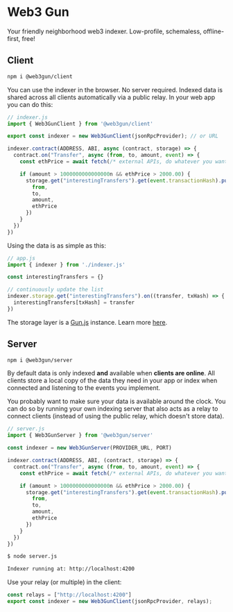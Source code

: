 # Web3 Gun

Your friendly neighborhood web3 indexer. Low-profile, schemaless, offline-first, free!

## Client

```bash
npm i @web3gun/client
```

You can use the indexer in the browser. No server required. Indexed data is shared across all clients automatically via a public relay. In your web app you can do this:

```javascript
// indexer.js
import { Web3GunClient } from '@web3gun/client'

export const indexer = new Web3GunClient(jsonRpcProvider); // or URL

indexer.contract(ADDRESS, ABI, async (contract, storage) => {
  contract.on("Transfer", async (from, to, amount, event) => {
    const ethPrice = await fetch(/* external APIs, do whatever you want */)

    if (amount > 1000000000000000n && ethPrice > 2000.00) {
      storage.get("interestingTransfers").get(event.transactionHash).put({
        from,
        to,
        amount,
        ethPrice
      })
    }
  })
})
```

Using the data is as simple as this:

```javascript
// app.js
import { indexer } from './indexer.js'

const interestingTransfers = {}

// continuously update the list
indexer.storage.get("interestingTransfers").on((transfer, txHash) => {
  interestingTransfers[txHash] = transfer
})
```

The storage layer is a [Gun.js](https://gun.eco/) instance. Learn more [here](https://gun.eco/docs/API).


## Server

```bash
npm i @web3gun/server
```

By default data is only indexed **and** available when **clients are online**. All clients store a local copy of the data they need in your app or index when connected and listening to the events you implement.

You probably want to make sure your data is available around the clock. You can do so by running your own indexing server that also acts as a relay to connect clients (instead of using the public relay, which doesn't store data).

```javascript
// server.js
import { Web3GunServer } from '@web3gun/server'

const indexer = new Web3GunServer(PROVIDER_URL, PORT)

indexer.contract(ADDRESS, ABI, (contract, storage) => {
  contract.on("Transfer", async (from, to, amount, event) => {
    const ethPrice = await fetch(/* external APIs, do whatever you want */)

    if (amount > 1000000000000000n && ethPrice > 2000.00) {
      storage.get("interestingTransfers").get(event.transactionHash).put({
        from,
        to,
        amount,
        ethPrice
      })
    }
  })
})
```

```bash
$ node server.js

Indexer running at: http://localhost:4200
```

Use your relay (or multiple) in the client:

```javascript
const relays = ["http://localhost:4200"]
export const indexer = new Web3GunClient(jsonRpcProvider, relays);
```